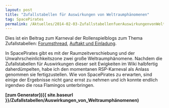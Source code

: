 ```yaml
---
layout: post
title: "Zufallstabellen für Auswirkungen von Weltraumphänomenen"
tag: SpacePirates
permalink: /Aktuelles/2014-02-03-ZufallstabellenfuerAuswirkungenvonWeltraumphaenomenen
---
```


Dies ist ein Beitrag zum Karneval der Rollenspielblogs zum Thema Zufallstabellen: [Forumsthread](http://forum.rsp-blogs.de/rsp-karneval/zufallstabellen-%28februar-2014%29/), [Auftakt und Einladung](http://greifenklaue.wordpress.com/2014/02/02/rsp-blog-karneval-auftakt-und-einladung-zufallstabellen/).

In SpacePirates gibt es mit der Raumzeitverschiebung und der Unwahrscheinlichkeitszone zwei große Weltraumphänomene. Nachdem die Zufallstabellen für Auswirkungen dieser seit Ewigkeiten im Wiki halbfertig daherdümpelten, habe ich den momentanen RSP-Karneval als Anlass genommen sie fertigzustellen. Wie von SpacePirates zu erwarten, sind einige der Ergebnisse nicht ganz ernst zu nehmen und ich konnte endlich irgendwo die rosa Flamingos unterbringen.

**[zum Generator]({{ site.baseurl }}/Zufallstabellen/Auswirkungen_von_Weltraumphänomenen)**
